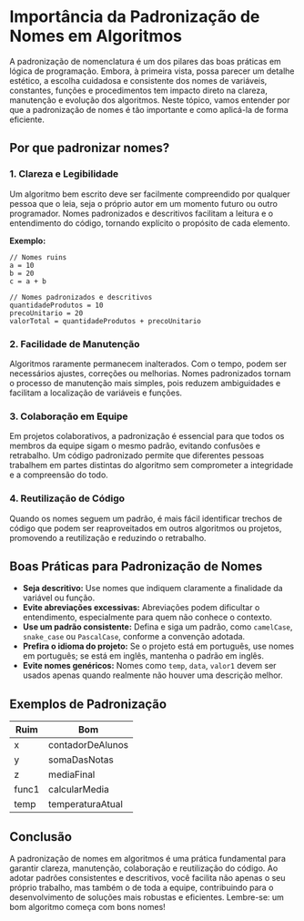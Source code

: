 # Importância da Padronização de Nomes em Algoritmos

A padronização de nomenclatura é um dos pilares das boas práticas em lógica de programação. Embora, à primeira vista, possa parecer um detalhe estético, a escolha cuidadosa e consistente dos nomes de variáveis, constantes, funções e procedimentos tem impacto direto na clareza, manutenção e evolução dos algoritmos. Neste tópico, vamos entender por que a padronização de nomes é tão importante e como aplicá-la de forma eficiente.

## Por que padronizar nomes?

### 1. **Clareza e Legibilidade**

Um algoritmo bem escrito deve ser facilmente compreendido por qualquer pessoa que o leia, seja o próprio autor em um momento futuro ou outro programador. Nomes padronizados e descritivos facilitam a leitura e o entendimento do código, tornando explícito o propósito de cada elemento.

**Exemplo:**
```pseudocode
// Nomes ruins
a = 10
b = 20
c = a + b

// Nomes padronizados e descritivos
quantidadeProdutos = 10
precoUnitario = 20
valorTotal = quantidadeProdutos + precoUnitario
```

### 2. **Facilidade de Manutenção**

Algoritmos raramente permanecem inalterados. Com o tempo, podem ser necessários ajustes, correções ou melhorias. Nomes padronizados tornam o processo de manutenção mais simples, pois reduzem ambiguidades e facilitam a localização de variáveis e funções.

### 3. **Colaboração em Equipe**

Em projetos colaborativos, a padronização é essencial para que todos os membros da equipe sigam o mesmo padrão, evitando confusões e retrabalho. Um código padronizado permite que diferentes pessoas trabalhem em partes distintas do algoritmo sem comprometer a integridade e a compreensão do todo.

### 4. **Reutilização de Código**

Quando os nomes seguem um padrão, é mais fácil identificar trechos de código que podem ser reaproveitados em outros algoritmos ou projetos, promovendo a reutilização e reduzindo o retrabalho.

## Boas Práticas para Padronização de Nomes

- **Seja descritivo:** Use nomes que indiquem claramente a finalidade da variável ou função.
- **Evite abreviações excessivas:** Abreviações podem dificultar o entendimento, especialmente para quem não conhece o contexto.
- **Use um padrão consistente:** Defina e siga um padrão, como `camelCase`, `snake_case` ou `PascalCase`, conforme a convenção adotada.
- **Prefira o idioma do projeto:** Se o projeto está em português, use nomes em português; se está em inglês, mantenha o padrão em inglês.
- **Evite nomes genéricos:** Nomes como `temp`, `data`, `valor1` devem ser usados apenas quando realmente não houver uma descrição melhor.

## Exemplos de Padronização

| Ruim                | Bom                        |
|---------------------|----------------------------|
| x                   | contadorDeAlunos           |
| y                   | somaDasNotas               |
| z                   | mediaFinal                 |
| func1               | calcularMedia              |
| temp                | temperaturaAtual           |

## Conclusão

A padronização de nomes em algoritmos é uma prática fundamental para garantir clareza, manutenção, colaboração e reutilização do código. Ao adotar padrões consistentes e descritivos, você facilita não apenas o seu próprio trabalho, mas também o de toda a equipe, contribuindo para o desenvolvimento de soluções mais robustas e eficientes. Lembre-se: um bom algoritmo começa com bons nomes!